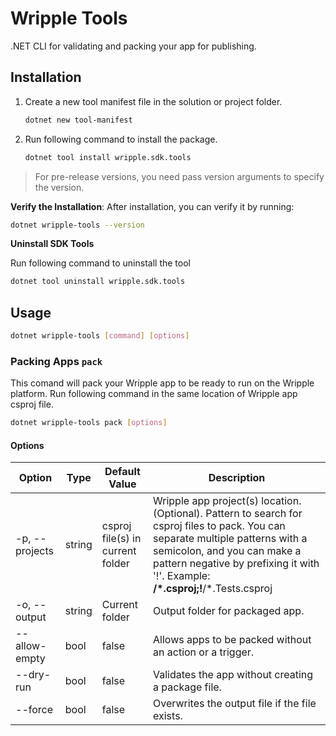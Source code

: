# Wripple Tools

.NET CLI for validating and packing your app for publishing.

## Installation

1. Create a new tool manifest file in the solution or project folder.
   ```bash
   dotnet new tool-manifest
   ```

2. Run following command to install the package.
   ```bash
   dotnet tool install wripple.sdk.tools
   ```

> For pre-release versions, you need pass version arguments to specify the version.

**Verify the Installation**: After installation, you can verify it by running:
   ```bash
   dotnet wripple-tools --version
   ```

**Uninstall SDK Tools**

Run following command to uninstall the tool

```bash
dotnet tool uninstall wripple.sdk.tools
```

## Usage

```bash
dotnet wripple-tools [command] [options]
```

### Packing Apps `pack`

This comand will pack your Wripple app to be ready to run on the Wripple platform. Run following command in the same location of Wripple app csproj file.

```bash
dotnet wripple-tools pack [options]
```

#### Options

| Option         | Type   | Default Value                    | Description                                                                                                                                                                                                                                         |
| -------------- | ------ | -------------------------------- | --------------------------------------------------------------------------------------------------------------------------------------------------------------------------------------------------------------------------------------------------- |
| -p, --projects | string | csproj file(s) in current folder | Wripple app project(s) location. (Optional). Pattern to search for csproj files to pack. You can separate multiple patterns with a semicolon, and you can make a pattern negative by prefixing it with '!'. Example: **/\*.csproj;!**/\*.Tests.csproj |
| -o, --output   | string | Current folder                   | Output folder for packaged app.                                                                                                                                                                                                                     |
| --allow-empty  | bool   | false							 | Allows apps to be packed without an action or a trigger.
| --dry-run      | bool   | false                            | Validates the app without creating a package file.                                                                                                                                                                                                  |
| --force        | bool   | false                            | Overwrites the output file if the file exists.                                                                                                         